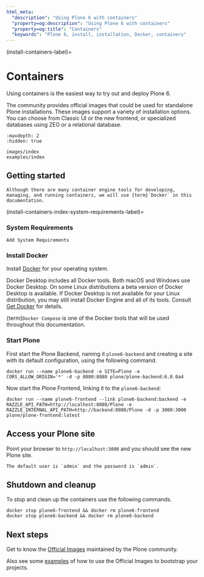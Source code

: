 ```yaml
---
html_meta:
  "description": "Using Plone 6 with containers"
  "property=og:description": "Using Plone 6 with containers"
  "property=og:title": "Containers"
  "keywords": "Plone 6, install, installation, Docker, containers"
---
```


(install-containers-label)=

# Containers

Using containers is the easiest way to try out and deploy Plone 6.

The community provides official images that could be used for standalone Plone installations.
These images support a variety of installation options.
You can choose from Classic UI or the new frontend, or specialized databases using ZEO or a relational database.

```{toctree}
:maxdepth: 2
:hidden: true

images/index
examples/index
```

## Getting started

```{note}
Although there are many container engine tools for developing, managing, and running containers, we will use {term}`Docker` in this documentation.
```


(install-containers-index-system-requirements-label)=

### System Requirements

```{todo}
Add System Requirements
```


### Install Docker

Install [Docker](https://docs.docker.com/get-docker/) for your operating system.

Docker Desktop includes all Docker tools.
Both macOS and Windows use Docker Desktop.
On some Linux distributions a beta version of Docker Desktop is available.
If Docker Desktop is not available for your Linux distribution, you may still install Docker Engine and all of its tools.
Consult [Get Docker](https://docs.docker.com/get-docker/) for details.

{term}`Docker Compose` is one of the Docker tools that will be used throughout this documentation.


### Start Plone

First start the Plone Backend, naming it `plone6-backend` and creating a site with its default configuration, using the following command.

```shell
docker run --name plone6-backend -e SITE=Plone -e CORS_ALLOW_ORIGIN='*' -d -p 8080:8080 plone/plone-backend:6.0.0a4
```

Now start the Plone Frontend, linking it to the `plone6-backend`:

```shell
docker run --name plone6-frontend --link plone6-backend:backend -e RAZZLE_API_PATH=http://localhost:8080/Plone -e RAZZLE_INTERNAL_API_PATH=http://backend:8080/Plone -d -p 3000:3000 plone/plone-frontend:latest
```


## Access your Plone site

Point your browser to `http://localhost:3000` and you should see the new Plone site.

```{note}
The default user is `admin` and the password is `admin`.
```


## Shutdown and cleanup

To stop and clean up the containers use the following commands.

```shell
docker stop plone6-frontend && docker rm plone6-frontend
docker stop plone6-backend && docker rm plone6-backend
```


## Next steps

Get to know the [Official Images](images/index) maintained by the Plone community.

Also see some [examples](examples/index) of how to use the Official Images to bootstrap your projects.
